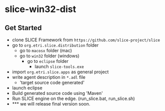 # slice-win32-dist
<h2><a id="user-content-get-started" class="anchor" href="https://github.com/IoTKETI/oneM2MTester/wiki#get-started" aria-hidden="true" data-mce-href="https://github.com/IoTKETI/oneM2MTester/wiki#get-started"></a>Get Started</h2><ul><li>clone SLICE Framework from <code>https://github.com/slice-project/slice</code><br></li><li>go to <code>org.etri.slice.distribution</code> folder<ul><li>go to <code>macosx</code> folder (mac)&nbsp;</li><li>go to <code>win32</code> folder (windows)<ul><li>go to <code>eclipse</code> folder<br><ul><li>launch <code>slice-tools.exe</code><br data-mce-bogus="1"></li></ul></li></ul></li></ul></li><li>import <code>org.etri.slice.apps</code> as general project<br></li><li>write agent description in <code>*.adl</code> file<br data-mce-bogus="1"><ul><li>'target source code generated'</li></ul></li><li>launch eclipse</li><li>Build generated source code using 'Maven'</li><li>Run SLICE engine on the edge. (run_slice.bat, run_slice.sh)</li>
<li>*** we will release final version soon.</li>
</ul>
